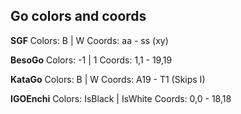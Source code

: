## Go colors and coords
**SGF**
Colors: B | W
Coords: aa - ss (xy)

**BesoGo**
Colors: -1 | 1
Coords: 1,1 - 19,19

**KataGo**
Colors: B | W
Coords: A19 - T1 (Skips I)

**IGOEnchi**
Colors: IsBlack | IsWhite
Coords: 0,0 - 18,18